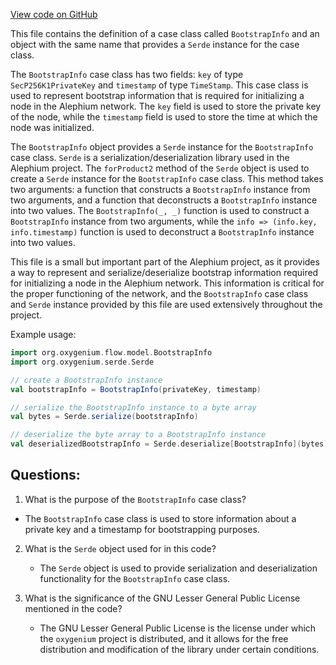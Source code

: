 [View code on GitHub](https://github.com/oxygenium/oxygenium/flow/src/main/scala/org/oxygenium/flow/model/BootstrapInfo.scala)

This file contains the definition of a case class called `BootstrapInfo` and an object with the same name that provides a `Serde` instance for the case class. 

The `BootstrapInfo` case class has two fields: `key` of type `SecP256K1PrivateKey` and `timestamp` of type `TimeStamp`. This case class is used to represent bootstrap information that is required for initializing a node in the Alephium network. The `key` field is used to store the private key of the node, while the `timestamp` field is used to store the time at which the node was initialized.

The `BootstrapInfo` object provides a `Serde` instance for the `BootstrapInfo` case class. `Serde` is a serialization/deserialization library used in the Alephium project. The `forProduct2` method of the `Serde` object is used to create a `Serde` instance for the `BootstrapInfo` case class. This method takes two arguments: a function that constructs a `BootstrapInfo` instance from two arguments, and a function that deconstructs a `BootstrapInfo` instance into two values. The `BootstrapInfo(_, _)` function is used to construct a `BootstrapInfo` instance from two arguments, while the `info => (info.key, info.timestamp)` function is used to deconstruct a `BootstrapInfo` instance into two values.

This file is a small but important part of the Alephium project, as it provides a way to represent and serialize/deserialize bootstrap information required for initializing a node in the Alephium network. This information is critical for the proper functioning of the network, and the `BootstrapInfo` case class and `Serde` instance provided by this file are used extensively throughout the project. 

Example usage:

```scala
import org.oxygenium.flow.model.BootstrapInfo
import org.oxygenium.serde.Serde

// create a BootstrapInfo instance
val bootstrapInfo = BootstrapInfo(privateKey, timestamp)

// serialize the BootstrapInfo instance to a byte array
val bytes = Serde.serialize(bootstrapInfo)

// deserialize the byte array to a BootstrapInfo instance
val deserializedBootstrapInfo = Serde.deserialize[BootstrapInfo](bytes)
```
## Questions: 
 1. What is the purpose of the `BootstrapInfo` case class?
   - The `BootstrapInfo` case class is used to store information about a private key and a timestamp for bootstrapping purposes.

2. What is the `Serde` object used for in this code?
   - The `Serde` object is used to provide serialization and deserialization functionality for the `BootstrapInfo` case class.

3. What is the significance of the GNU Lesser General Public License mentioned in the code?
   - The GNU Lesser General Public License is the license under which the `oxygenium` project is distributed, and it allows for the free distribution and modification of the library under certain conditions.